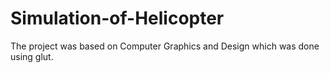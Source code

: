 # Simulation-of-Helicopter
The project was based on Computer Graphics and Design which was done using glut. 
